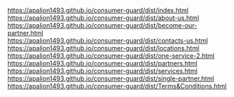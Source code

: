 https://apalion1493.github.io/consumer-guard/dist/index.html <br>
https://apalion1493.github.io/consumer-guard/dist/about-us.html <br>
https://apalion1493.github.io/consumer-guard/dist/become-our-partner.html <br>
https://apalion1493.github.io/consumer-guard/dist/contacts-us.html <br>
https://apalion1493.github.io/consumer-guard/dist/locations.html <br>
https://apalion1493.github.io/consumer-guard/dist/one-service-2.html <br>
https://apalion1493.github.io/consumer-guard/dist/partners.html <br>
https://apalion1493.github.io/consumer-guard/dist/services.html <br>
https://apalion1493.github.io/consumer-guard/dist/single-partner.html <br>
https://apalion1493.github.io/consumer-guard/dist/Terms&Conditions.html <br>